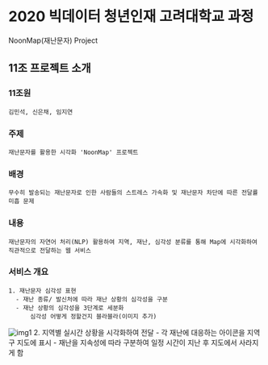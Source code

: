 # 2020 빅데이터 청년인재 고려대학교 과정
NoonMap(재난문자) Project

## 11조 프로젝트 소개
  ### 11조원
    김민석, 신은채, 임지연

  ### 주제
    재난문자를 활용한 시각화 'NoonMap' 프로젝트

  ### 배경
    무수히 발송되는 재난문자로 인한 사람들의 스트레스 가속화 및 재난문자 차단에 따른 전달률 미흡 문제

  ### 내용
    재난문자의 자연어 처리(NLP) 활용하여 지역, 재난, 심각성 분류를 통해 Map에 시각화하여 직관적으로 전달하는 웹 서비스
    
  ### 서비스 개요
    1. 재난문자 심각성 표현
      - 재난 종류/ 발신처에 따라 재난 상황의 심각성을 구분
      - 재난 상황의 심각성을 3단계로 세분화
          심각성 어떻게 정할건지 블라블라(이미지 추가)
![img1](https://github.com/bigdata-course-KU-team11/NoonMap-Project/blob/master/%EC%84%9C%EB%B9%84%EC%8A%A4%20%EC%A0%9C%EA%B3%B51.PNG)
    2. 지역별 실시간 상황을 시각화하여 전달
      - 각 재난에 대응하는 아이콘을 지역구 지도에 표시
      - 재난을 지속성에 따라 구분하여 일정 시간이 지난 후 지도에서 사라지게 함
